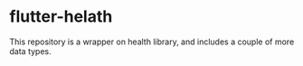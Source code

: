 # flutter-helath
This repository is a wrapper on health library, and includes a couple of more data types. 
